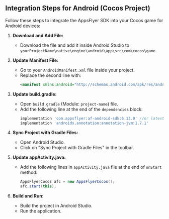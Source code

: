 ## Integration Steps for Android (Cocos Project)

Follow these steps to integrate the AppsFlyer SDK into your Cocos game for Android devices:

1. **Download and Add File:**
   - Download the file and add it inside Android Studio to `yourProjectName\native\engine\android\app\src\com\cocos\game`.

2. **Update Manifest File:**
   - Go to your `AndroidManifest.xml` file inside your project.
   - Replace the second line with:
     ```xml
     <manifest xmlns:android="http://schemas.android.com/apk/res/android" android:installLocation="auto" xmlns:tools="http://schemas.android.com/tools" package="your.package.name">
     ```

3. **Update build.gradle:**
   - Open `build.gradle` (Module: `project-name`) file.
   - Add the following line at the end of the `dependencies` block:
     ```gradle
     implementation 'com.appsflyer:af-android-sdk:6.13.0' //or latest version
     implementation 'androidx.annotation:annotation-jvm:1.7.1'
     ```

4. **Sync Project with Gradle Files:**
   - Open Android Studio.
   - Click on "Sync Project with Gradle Files" in the toolbar.

5. **Update appActivity.java:**
   - Add the following lines in `appActivity.java` file at the end of `onStart` method:
     ```java
     AppsFlyerCocos afc = new AppsFlyerCocos();
     afc.start(this);
     ```

6. **Build and Run:**
   - Build the project in Android Studio.
   - Run the application.

